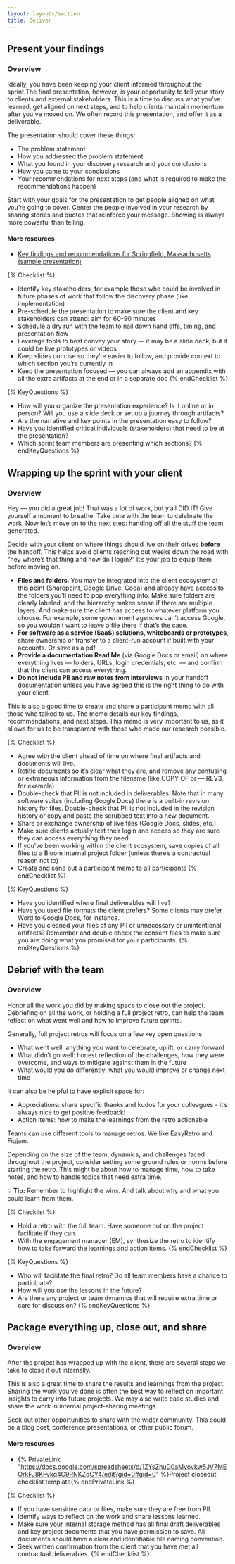 ```yaml
---
layout: layouts/section
title: Deliver
---
```


## Present your findings

### Overview

Ideally, you have been keeping your client informed throughout the sprint.The final presentation, however, is your opportunity to tell your story to clients and external stakeholders. This is a time to discuss what you’ve learned, get aligned on next steps, and to help clients maintain momentum after you've moved on. We often record this presentation, and offer it as a deliverable.

The presentation should cover these things:
- The problem statement
- How you addressed the problem statement
- What you found in your discovery research and your conclusions
- How you came to your conclusions
- Your recommendations for next steps (and what is required to make the recommendations happen)

Start with your goals for the presentation to get people aligned on what you’re going to cover. Center the people involved in your research by sharing stories and quotes that reinforce your message. Showing is always more powerful than telling.

#### More resources

- <a href="https://www.springfield-ma.gov/dr/fileadmin/community_dev/DR/Communication-Findings-and-Recommendations_2021.06.16.pdf" target="_blank" rel="noopener noreferrer">Key findings and recommendations for Springfield, Massachusetts (sample presentation)</a>

{% Checklist %}
- Identify key stakeholders, for example those who could be involved in future phases of work that follow the discovery phase (like implementation)
- Pre-schedule the presentation to make sure the client and key stakeholders can attend: aim for 60-90 minutes
- Schedule a dry run with the team to nail down hand offs, timing, and presentation flow
- Leverage tools to best convey your story — it may be a slide deck, but it could be live prototypes or videos
- Keep slides concise so they’re easier to follow, and provide context to which section you’re currently in
- Keep the presentation focused — you can always add an appendix with all the extra artifacts at the end or in a separate doc
{% endChecklist %}

{% KeyQuestions %}
- How will you organize the presentation experience? Is it online or in person? Will you use a slide deck or set up a journey through artifacts?
- Are the narrative and key points in the presentation easy to follow?
- Have you identified critical individuals (stakeholders) that need to be at the presentation?
- Which sprint team members are presenting which sections?
{% endKeyQuestions %}

## Wrapping up the sprint with your client

### Overview

Hey — you did a great job! That was a lot of work, but y’all DID IT! Give yourself a moment to breathe. Take time with the team to celebrate the work. Now let’s move on to the next step: handing off all the stuff the team generated.

Decide with your client on where things should live on their drives **before** the handoff. This helps avoid clients reaching out weeks down the road with “hey where’s that thing and how do I login?” It’s your job to equip them before moving on.

- **Files and folders**. You may be integrated into the client ecosystem at this point (Sharepoint, Google Drive, Coda) and already have access to the folders you’ll need to pop everything into. Make sure folders are clearly labeled, and the hierarchy makes sense if there are multiple layers. And make sure the client has access to whatever platform you choose. For example, some government agencies can’t access Google, so you wouldn’t want to leave a file there if that’s the case.
- **For software as a service (SaaS) solutions, whiteboards or prototypes**, share ownership or transfer to a client-run account if built with your accounts. Or save as a pdf.
- **Provide a documentation Read Me** (via Google Docs or email) on where everything lives — folders, URLs, login credentials, etc. — and confirm that the client can access everything.
- **Do not include PII and raw notes from interviews** in your handoff documentation unless you have agreed this is the right thing to do with your client.

This is also a good time to create and share a participant memo with all those who talked to us. The memo details our key findings, recommendations, and next steps. This memo is very important to us, as it allows for us to be transparent with those who made our research possible.

{% Checklist %}
- Agree with the client ahead of time on where final artifacts and documents will live.
- Retitle documents so it’s clear what they are, and remove any confusing or extraneous information from the filename (like COPY OF or — REV3, for example)
- Double-check that PII is not included in deliverables.  Note that in many software suites (including Google Docs) there is a built-in revision history for files. Double-check that PII is not included in the revision history or copy and paste the scrubbed text into a new document.
- Share or exchange ownership of live files (Google Docs, slides, etc.)
- Make sure clients actually test their login and access so they are sure they can access everything they need 
- If you’ve been working within the client ecosystem, save copies of all files to a Bloom internal project folder (unless there’s a contractual reason not to)
- Create and send out a participant memo to all participants
{% endChecklist %}

{% KeyQuestions %}
- Have you identified where final deliverables will live?
- Have you used file formats the client prefers? Some clients may prefer Word to Google Docs, for instance.
- Have you cleaned your files of any PII or unnecessary or unintentional artifacts? Remember and double check the consent files to make sure you are doing what you promised for your participants.
{% endKeyQuestions %}

## Debrief with the team

### Overview

Honor all the work you did by making space to close out the project. Debriefing on all the work, or holding a full project retro, can help the team reflect on what went well and how to improve future sprints.

Generally, full project retros will focus on a few key open questions: 
- What went well: anything you want to celebrate, uplift, or carry forward
- What didn’t go well: honest reflection of the challenges, how they were overcome, and ways to mitigate against them in the future
- What would you do differently: what you would improve or change next time

It can also be helpful to have explicit space for:
- Appreciations: share specific thanks and kudos for your colleagues - it’s always nice to get positive feedback!
- Action items: how to make the learnings from the retro actionable

Teams can use different tools to manage retros. We like EasyRetro and Figjam.

Depending on the size of the team, dynamics, and challenges faced throughout the project, consider setting some ground rules or norms before starting the retro. This might be about how to manage time, how to take notes, and how to handle topics that need extra time.

💡 **Tip:** Remember to highlight the wins. And talk about why and what you could learn from them.

{% Checklist %}
- Hold a retro with the full team. Have someone not on the project facilitate if they can.
- With the engagement manager (EM), synthesize the retro to identify how to take forward the learnings and action items.
{% endChecklist %}

{% KeyQuestions %}
- Who will facilitate the final retro? Do all team members have a chance to participate? 
- How will you use the lessons in the future?
- Are there any project or team dynamics that will require extra time or care for discussion?
{% endKeyQuestions %}

## Package everything up, close out, and share

### Overview

After the project has wrapped up with the client, there are several steps we take to close it out internally.

This is also a great time to share the results and learnings from the project. Sharing the work you've done is often the best way to reflect on important insights to carry into future projects. We may also write case studies and share the work in internal project-sharing meetings.

Seek out other opportunities to share with the wider community. This could be a blog post, conference presentations, or other public forum.

#### More resources

- {% PrivateLink "https://docs.google.com/spreadsheets/d/1ZYsZhuD0aMyovkw5JV7MEOrkFJ8KFvkq4C9RNKZqCY4/edit?gid=0#gid=0" %}Project closeout checklist template{% endPrivateLink %}

{% Checklist %}
- If you have sensitive data or files, make sure they are free from PII.
- Identify ways to reflect on the work and share lessons learned.
- Make sure your internal storage method has all final draft deliverables and key project documents that you have permission to save. All documents should have a clear and identifiable file naming convention.
- Seek written confirmation from the client that you have met all contractual deliverables.
{% endChecklist %}

